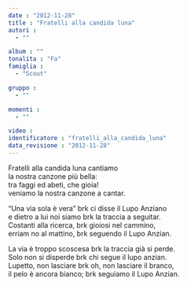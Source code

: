 ```yaml
---
date : "2012-11-28"
title : "Fratelli alla candida luna"
autori : 
  - ""

album : ""
tonalita : "Fa"
famiglia : 
  - "Scout"

gruppo : 
  - ""

momenti : 
  - ""

video : 
identificatore : "fratelli_alla_candida_luna"
data_revisione : "2012-11-28"
---
```

  
  
Fratelli alla candida luna cantiamo  
la nostra canzone più bella:  
tra faggi ed abeti, che gioia!  
veniamo la nostra canzone a cantar.  
  
  
“Una via sola è vera” brk ci disse il Lupo Anziano  
e dietro a lui noi siamo brk la traccia a seguitar.  
Costanti alla ricerca, brk gioiosi nel cammino,  
erriam no al mattino, brk seguendo il Lupo Anzian.   
  
  
  
La via è troppo scoscesa brk la traccia già si perde.  
Solo non si disperde brk chi segue il lupo anzian.  
Lupetto, non lasciare brk oh, non lasciare il branco,  
il pelo è ancora bianco; brk seguiamo il Lupo Anzian.  
  
